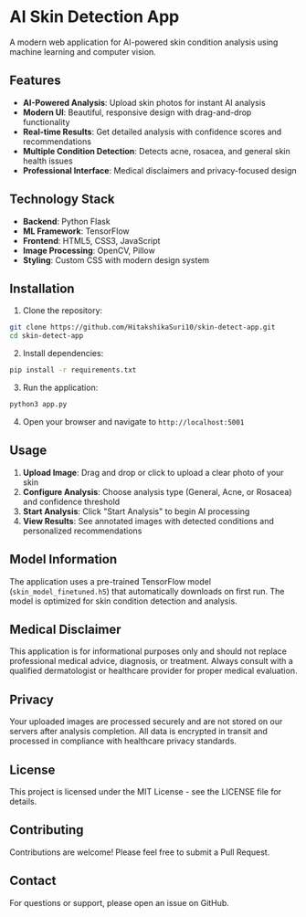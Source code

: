 # AI Skin Detection App

A modern web application for AI-powered skin condition analysis using machine learning and computer vision.

## Features

- **AI-Powered Analysis**: Upload skin photos for instant AI analysis
- **Modern UI**: Beautiful, responsive design with drag-and-drop functionality
- **Real-time Results**: Get detailed analysis with confidence scores and recommendations
- **Multiple Condition Detection**: Detects acne, rosacea, and general skin health issues
- **Professional Interface**: Medical disclaimers and privacy-focused design

## Technology Stack

- **Backend**: Python Flask
- **ML Framework**: TensorFlow
- **Frontend**: HTML5, CSS3, JavaScript
- **Image Processing**: OpenCV, Pillow
- **Styling**: Custom CSS with modern design system

## Installation

1. Clone the repository:
```bash
git clone https://github.com/HitakshikaSuri10/skin-detect-app.git
cd skin-detect-app
```

2. Install dependencies:
```bash
pip install -r requirements.txt
```

3. Run the application:
```bash
python3 app.py
```

4. Open your browser and navigate to `http://localhost:5001`

## Usage

1. **Upload Image**: Drag and drop or click to upload a clear photo of your skin
2. **Configure Analysis**: Choose analysis type (General, Acne, or Rosacea) and confidence threshold
3. **Start Analysis**: Click "Start Analysis" to begin AI processing
4. **View Results**: See annotated images with detected conditions and personalized recommendations

## Model Information

The application uses a pre-trained TensorFlow model (`skin_model_finetuned.h5`) that automatically downloads on first run. The model is optimized for skin condition detection and analysis.

## Medical Disclaimer

This application is for informational purposes only and should not replace professional medical advice, diagnosis, or treatment. Always consult with a qualified dermatologist or healthcare provider for proper medical evaluation.

## Privacy

Your uploaded images are processed securely and are not stored on our servers after analysis completion. All data is encrypted in transit and processed in compliance with healthcare privacy standards.

## License

This project is licensed under the MIT License - see the LICENSE file for details.

## Contributing

Contributions are welcome! Please feel free to submit a Pull Request.

## Contact

For questions or support, please open an issue on GitHub.
